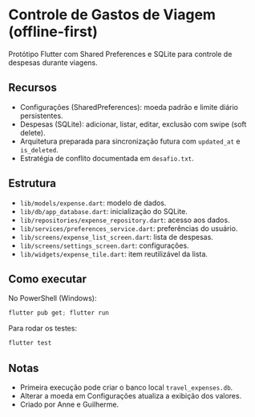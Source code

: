 # Controle de Gastos de Viagem (offline-first)

Protótipo Flutter com Shared Preferences e SQLite para controle de despesas durante viagens.

## Recursos
- Configurações (SharedPreferences): moeda padrão e limite diário persistentes.
- Despesas (SQLite): adicionar, listar, editar, exclusão com swipe (soft delete).
- Arquitetura preparada para sincronização futura com `updated_at` e `is_deleted`.
- Estratégia de conflito documentada em `desafio.txt`.

## Estrutura
- `lib/models/expense.dart`: modelo de dados.
- `lib/db/app_database.dart`: inicialização do SQLite.
- `lib/repositories/expense_repository.dart`: acesso aos dados.
- `lib/services/preferences_service.dart`: preferências do usuário.
- `lib/screens/expense_list_screen.dart`: lista de despesas.
- `lib/screens/settings_screen.dart`: configurações.
- `lib/widgets/expense_tile.dart`: item reutilizável da lista.

## Como executar
No PowerShell (Windows):

```powershell
flutter pub get; flutter run
```

Para rodar os testes:

```powershell
flutter test
```

## Notas
- Primeira execução pode criar o banco local `travel_expenses.db`.
- Alterar a moeda em Configurações atualiza a exibição dos valores.
- Criado por Anne e Guilherme.
